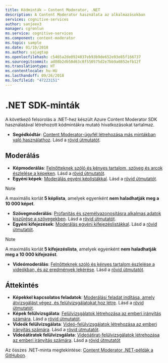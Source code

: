 ```yaml
---
title: Kódminták – Content Moderator, .NET
description: A Content Moderator használata az alkalmazásokban
services: cognitive-services
author: sanjeev3
manager: cgronlun
ms.service: cognitive-services
ms.component: content-moderator
ms.topic: sample
ms.date: 01/10/2018
ms.author: sajagtap
ms.openlocfilehash: c5465a2de0924037eb93b9de652e93e85f166737
ms.sourcegitcommit: ad08b2db50d63c8f550575d2e7bb9a0852efb12f
ms.translationtype: HT
ms.contentlocale: hu-HU
ms.lasthandoff: 09/26/2018
ms.locfileid: "47223151"
---
```

# <a name="net-sdk-samples"></a>.NET SDK-minták

A következő felsorolás a .NET-hez készült Azure Content Moderator SDK használatával létrehozott kódmintákra mutató hivatkozásokat tartalmaz.

- **Segédkódtár**: [Content Moderator-ügyfél létrehozása más mintákban való használathoz](https://github.com/Azure-Samples/cognitive-services-dotnet-sdk-samples/blob/master/ContentModerator/ModeratorHelper/Clients.cs). Lásd a [rövid útmutatót](content-moderator-helper-quickstart-dotnet.md).

## <a name="moderation"></a>Moderálás

- **Képmoderálás**: [Felnőtteknek szóló és kényes tartalom, szöveg és arcok észlelése a képeken](https://github.com/Azure-Samples/cognitive-services-dotnet-sdk-samples/blob/master/ContentModerator/ImageModeration/Program.cs). Lásd a [rövid útmutatót](image-moderation-quickstart-dotnet.md).
- **Egyéni képek**: [Moderálás egyéni képlistákkal](https://github.com/Azure-Samples/cognitive-services-dotnet-sdk-samples/blob/master/ContentModerator/ImageListManagement/Program.cs). Lásd a [rövid útmutatót](image-lists-quickstart-dotnet.md).

> [!NOTE]
> A maximális korlát **5 képlista**, amelyek egyenként **nem haladhatják meg a 10 000 képet**.
>

- **Szövegmoderálás**: [Profanitás és személyazonosításra alkalmas adatok kiszűrése a szövegekben](https://github.com/Azure-Samples/cognitive-services-dotnet-sdk-samples/blob/master/ContentModerator/TextModeration/Program.cs). Lásd a [rövid útmutatót](text-moderation-quickstart-dotnet.md).
- **Egyéni kifejezések**: [Moderálás egyéni kifejezéslistákkal](https://github.com/Azure-Samples/cognitive-services-dotnet-sdk-samples/blob/master/ContentModerator/TermListManagement/Program.cs). Lásd a [rövid útmutatót](term-lists-quickstart-dotnet.md).

> [!NOTE]
> A maximális korlát **5 kifejezéslista**, amelyek egyenként **nem haladhatják meg a 10 000 kifejezést**.
>

- **Videómoderálás**: [Felnőtteknek szóló és kényes tartalom észlelése a videókban, és az eredmények lekérése](https://github.com/Azure-Samples/cognitive-services-dotnet-sdk-samples/blob/master/ContentModerator/VideoModeration/Program.cs). Lásd a [rövid útmutatót](video-moderation-api.md).

## <a name="review"></a>Áttekintés

- **Képekkel kapcsolatos feladatok**: [Moderálási feladat indítása, amely átvizsgálást végez, és felülvizsgálatokat hoz létre](https://github.com/Azure-Samples/cognitive-services-dotnet-sdk-samples/blob/master/ContentModerator/ImageJobs/Program.cs). Lásd a [rövid útmutatót](moderation-jobs-quickstart-dotnet.md).
- **Képek felülvizsgálata**: [Felülvizsgálatok létrehozása az emberi irányítás számára](https://github.com/Azure-Samples/cognitive-services-dotnet-sdk-samples/blob/master/ContentModerator/ImageReviews/Program.cs). Lásd a [rövid útmutatót](moderation-reviews-quickstart-dotnet.md).
- **Videók felülvizsgálata**: [Videó-felülvizsgálatok létrehozása az emberi irányítás számára](https://github.com/Azure-Samples/cognitive-services-dotnet-sdk-samples/blob/master/ContentModerator/VideoReviews/Program.cs). Lásd a [rövid útmutatót](video-reviews-quickstart-dotnet.md).
- **Videóátiratok felülvizsgálata**: [Videóátirat-felülvizsgálatok létrehozása az emberi irányítás számára](https://github.com/Azure-Samples/cognitive-services-dotnet-sdk-samples/blob/master/ContentModerator/VideoTranscriptReviews/Program.cs). Lásd a [rövid útmutatót](video-reviews-quickstart-dotnet.md)

Az összes .NET-minta megtekintése: [Content Moderator .NET-példák a GitHubon](https://github.com/Azure-Samples/cognitive-services-dotnet-sdk-samples/tree/master/ContentModerator).
